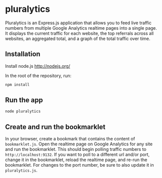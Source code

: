 pluralytics
========

Pluralytics is an Express.js application that allows you to feed live traffic numbers from multiple Google Analytics realtime pages into a single page. It displays the current traffic for each website, the top referrals across all websites, an aggregated total, and a graph of the total traffic over time.


Installation
------------

Install node.js http://nodejs.org/

In the root of the repository, run:

```bash
npm install
```


Run the app
-----------

```bash
node pluralytics
```


Create and run the bookmarklet
------------------------------

In your browser, create a bookmark that contains the content of `bookmarklet.js`. Open the realtime page on Google Analytics for any site and run the bookmarklet. This should begin polling traffic numbers to `http://localhost:9132`. If you want to poll to a different url and/or port, change it in the bookmarklet, reload the realtime page, and re-run the bookmarklet. For changes to the port number, be sure to also update it in `pluralytics.js`.
